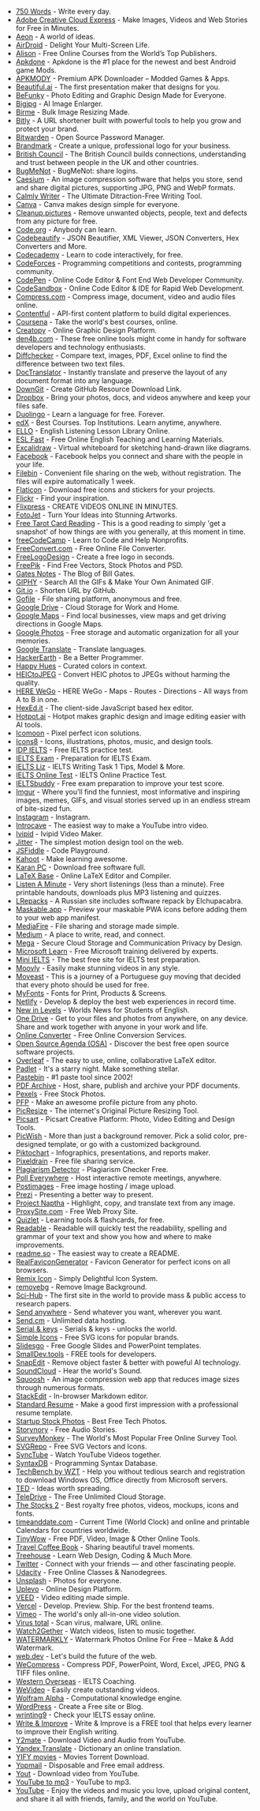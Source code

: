 - [750 Words](https://750words.com) - Write every day.
- [Adobe Creative Cloud Express](https://www.adobe.com/express/) - Make Images, Videos and Web Stories for Free in Minutes.
- [Aeon](https://aeon.co) - A world of ideas.
- [AirDroid](https://www.airdroid.com/) - Delight Your Multi-Screen Life.
- [Alison](https://alison.com) - Free Online Courses from the World’s Top Publishers.
- [Apkdone](https://apkdone.com) - Apkdone is the #1 place for the newest and best Android game Mods.
- [APKMODY](https://apkmody.io) - Premium APK Downloader – Modded Games & Apps.
- [Beautiful.ai](https://www.beautiful.ai/) - The first presentation maker that designs for you.
- [BeFunky](https://www.befunky.com/) - Photo Editing and Graphic Design Made for Everyone.
- [Bigjpg](https://bigjpg.com/) - AI Image Enlarger.
- [Birme](https://www.birme.net/) - Bulk Image Resizing Made.
- [Bitly](https://bitly.com/) - A URL shortener built with powerful tools to help you grow and protect your brand.
- [Bitwarden](https://bitwarden.com) - Open Source Password Manager.
- [Brandmark](https://brandmark.io/) - Create a unique, professional logo for your business.
- [British Council](https://www.britishcouncil.org) - The British Council builds connections, understanding and trust between people in the UK and other countries.
- [BugMeNot](http://bugmenot.com) - BugMeNot: share logins.
- [Caesium](https://caesium.app/) - An image compression software that helps you store, send and share digital pictures, supporting JPG, PNG and WebP formats.
- [Calmly Writer](https://www.calmlywriter.com) - The Ultimate Ditraction-Free Writing Tool.
- [Canva](https://www.canva.com) - Canva makes design simple for everyone.
- [Cleanup.pictures](https://cleanup.pictures/) - Remove unwanted objects, people, text and defects from any picture for free.
- [Code.org](https://code.org) - Anybody can learn.
- [Codebeautify](https://codebeautify.org) - JSON Beautifier, XML Viewer, JSON Converters, Hex Converters and More.
- [Codecademy](https://www.codecademy.com) - Learn to code interactively, for free.
- [CodeForces](http://codeforces.com) - Programming competitions and contests, programming community.
- [CodePen](https://codepen.io) - Online Code Editor & Font End Web Developer Community.
- [CodeSandbox](https://codesandbox.io) - Online Code Editor & IDE for Rapid Web Development.
- [Compress.com](https://www.compresss.com) - Compress image, document, video and audio files online.
- [Contentful](https://www.contentful.com) - API-first content platform to build digital experiences.
- [Coursena](https://www.coursera.org) - Take the world's best courses, online.
- [Creatopy](https://www.creatopy.com) - Online Graphic Design Platform.
- [den4b.com](http://www.den4b.com/tools) - These free online tools might come in handy for software developers and technology enthusiasts.
- [Diffchecker](https://www.diffchecker.com/) - Compare text, images, PDF, Excel online to find the difference between two text files.
- [DocTranslator](https://www.onlinedoctranslator.com/en/) - Instantly translate and preserve the layout of any document format into any language.
- [DownGit](https://downgit.github.io/#/home) - Create GitHub Resource Download Link.
- [Dropbox](https://www.dropbox.com) - Bring your photos, docs, and videos anywhere and keep your files safe.
- [Duolingo](https://www.duolingo.com) - Learn a language for free. Forever.
- [edX](https://www.edx.org) - Best Courses. Top Institutions. Learn anytime, anywhere.
- [ELLO](https://elllo.org) - English Listening Lesson Library Online.
- [ESL Fast](https://www.eslfast.com) - Free Online English Teaching and Learning Materials.
- [Excalidraw](https://excalidraw.com/) - Virtual whiteboard for sketching hand-drawn like diagrams.
- [Facebook](https://www.facebook.com) - Facebook helps you connect and share with the people in your life.
- [Filebin](https://filebin.net) - Convenient file sharing on the web, without registration. The files will expire automatically 1 week.
- [Flaticon](https://www.flaticon.com) - Download free icons and stickers for your projects.
- [Flickr](https://www.flickr.com) - Find your inspiration.
- [Flixpress](https://flixpress.com) - CREATE VIDEOS ONLINE IN MINUTES.
- [FotoJet](https://www.fotojet.com) - Turn Your Ideas into Stunning Artworks.
- [Free Tarot Card Reading](https://www.free-tarot-reading.net/free) - This is a good reading to simply 'get a snapshot' of how things are with you generally, at this moment in time.
- [freeCodeCamp](https://www.freecodecamp.org/) - Learn to Code and Help Nonprofits.
- [FreeConvert.com](https://www.freeconvert.com) - Free Online File Converter.
- [FreeLogoDesign](https://www.freelogodesign.org) - Create a free logo in seconds.
- [FreePik](https://www.freepik.com) - Find Free Vectors, Stock Photos and PSD.
- [Gates Notes](https://www.gatesnotes.com) - The Blog of Bill Gates.
- [GIPHY](https://giphy.com) - Search All the GIFs & Make Your Own Animated GIF.
- [Git.io](https://git.io) - Shorten URL by GitHub.
- [Gofile](https://gofile.io) - File sharing platform, anonymous and free.
- [Google Drive](https://www.google.com/drive/) - Cloud Storage for Work and Home.
- [Google Maps](https://www.google.com/maps/@?dg=dbrw&newdg=1) - Find local businesses, view maps and get driving directions in Google Maps.
- [Google Photos](https://www.google.com/photos/about/) - Free storage and automatic organization for all your memories.
- [Google Translate](https://translate.google.com) - Translate languages.
- [HackerEarth](https://www.hackerearth.com) - Be a Better Programmer.
- [Happy Hues](https://www.happyhues.co) - Curated colors in context.
- [HEICtoJPEG](https://heictojpg.com) - Convert HEIC photos to JPEGs without harming the quality.
- [HERE WeGo](https://wego.here.com) - HERE WeGo - Maps - Routes - Directions - All ways from A to B in one.
- [HexEd.it](https://hexed.it) - The client-side JavaScript based hex editor.
- [Hotpot.ai](https://hotpot.ai/) - Hotpot makes graphic design and image editing easier with AI tools.
- [Icomoon](https://icomoon.io) - Pixel perfect icon solutions.
- [Icons8](https://icons8.com) - Icons, illustrations, photos, music, and design tools.
- [IDP IELTS](https://ielts.idp.com/uae/prepare/ielts-test-preparation-material/free) - Free IELTS practice test.
- [IELTS Exam](https://www.english-exam.org/IELTS/) - Preparation for IELTS Exam.
- [IELTS Liz](https://ieltsliz.com) - IELTS Writing Task 1 Tips, Model & More.
- [IELTS Online Test](https://ieltsonlinetests.com) - IELTS Online Practice Test.
- [IELTSbuddy](https://www.ieltsbuddy.com) - Free exam preparation to improve your test score.
- [Imgur](https://imgur.com/) - Where you’ll find the funniest, most informative and inspiring images, memes, GIFs, and visual stories served up in an endless stream of bite-sized fun.
- [Instagram](https://www.instagram.com) - Instagram.
- [Introcave](https://intromaker.com/) - The easiest way to make a YouTube intro video.
- [Ivipid](https://ivipid.com) - Ivipid Video Maker.
- [Jitter](https://jitter.video/) - The simplest motion design tool on the web.
- [JSFiddle](https://jsfiddle.net) - Code Playground.
- [Kahoot](https://kahoot.com) - Make learning awesome.
- [Karan PC](https://karanpc.com) - Download free software full.
- [LaTeX Base](https://latexbase.com) - Online LaTeX Editor and Compiler.
- [Listen A Minute](https://listenaminute.com) - Very short listenings (less than a minute). Free printable handouts, downloads plus MP3 listening and quizzes.
- [LRepacks](https://lrepacks.net) - A Russian site includes software repack by Elchupacabra.
- [Maskable.app](https://maskable.app) - Preview your maskable PWA icons before adding them to your web app manifest.
- [MediaFire](https://www.mediafire.com) - File sharing and storage made simple.
- [Medium](https://medium.com) - A place to write, read, and connect.
- [Mega](https://mega.io) - Secure Cloud Storage and Communication Privacy by Design.
- [Microsoft Learn](https://docs.microsoft.com/en-us/learn/) - Free Microsoft training delivered by experts.
- [Mini IELTS](https://mini-ielts.com/) - The best free site for IELTS test preparation.
- [Moovly](https://www.moovly.com) - Easily make stunning videos in any style.
- [Moveast](https://moveast.me) - This is a journey of a Portuguese guy moving that decided that every photo should be used for free.
- [MyFonts](https://www.myfonts.com/) - Fonts for Print, Products & Screens.
- [Netlify](https://www.netlify.com/) - Develop & deploy the best web experiences in record time.
- [New in Levels](https://www.newsinlevels.com) - Worlds News for Students of English.
- [One Drive](https://onedrive.live.com) - Get to your files and photos from anywhere, on any device. Share and work together with anyone in your work and life.
- [Online Converter](https://www.onlineconverter.com) - Free Online Conversion Services.
- [Open Source Agenda (OSA)](https://www.opensourceagenda.com/) - Discover the best free open source software projects.
- [Overleaf](https://www.overleaf.com) - The easy to use, online, collaborative LaTeX editor.
- [Padlet](https://padlet.com/) - It's a starry night. Make something stellar.
- [Pastebin](https://pastebin.com/) - #1 paste tool since 2002!
- [PDF Archive](https://www.pdf-archive.com) - Host, share, publish and archive your PDF documents.
- [Pexels](https://www.pexels.com) - Free Stock Photos.
- [PFP](https://pfpmaker.com/) - Make an awesome profile picture from any photo.
- [PicResize](https://picresize.com/) - The internet's Original Picture Resizing Tool.
- [Picsart](https://picsart.com/) - Picsart Creative Platform: Photo, Video Editing and Design Tools.
- [PicWish](https://picwish.com/) - More than just a background remover. Pick a solid color, pre-designed template, or go with a customized background.
- [Piktochart](https://piktochart.com) - Infographics, presentations, and reports maker.
- [Pixeldrain](https://pixeldrain.com) - Free file sharing service.
- [Plagiarism Detector](https://plagiarismdetector.net/) - Plagiarism Checker Free.
- [Poll Everywhere](https://www.polleverywhere.com) - Host interactive remote meetings, anywhere.
- [Postimages](https://postimages.org) - Free image hosting / image upload.
- [Prezi](https://prezi.com) - Presenting a better way to present.
- [Project Naptha](https://projectnaptha.com) - Highlight, copy, and translate text from any image.
- [ProxySite.com](https://www.proxysite.com) - Free Web Proxy Site.
- [Quizlet](https://quizlet.com) - Learning tools & flashcards, for free.
- [Readable](https://readable.com) - Readable will quickly test the readability, spelling and grammar of your text and show you how and where to make improvements.
- [readme.so](https://readme.so) - The easiest way to create a README.
- [RealFaviconGenerator](https://realfavicongenerator.net/) - Favicon Generator for perfect icons on all browsers.
- [Remix Icon](https://remixicon.com) - Simply Delightful Icon System.
- [removebg](https://www.remove.bg) - Remove Image Background.
- [Sci-Hub](https://sci-hub.hkvisa.net/) - The first site in the world to provide mass & public access to research papers.
- [Send anywhere](https://send-anywhere.com) - Send whatever you want, wherever you want.
- [Send.cm](https://send.cm) - Unlimited data hosting.
- [Serial & keys](https://www.serials.ws) - Serials & keys - unlocks the world.
- [Simple Icons](https://simpleicons.org) - Free SVG icons for popular brands.
- [Slidesgo](https://slidesgo.com/) - Free Google Slides and PowerPoint templates.
- [SmallDev.tools](https://smalldev.tools/) - FREE tools for developers.
- [SnapEdit](https://snapedit.app/) - Remove object faster & better with poweful AI technology.
- [SoundCloud](https://soundcloud.com) - Hear the world's Sound.
- [Squoosh](https://squoosh.app/) - An image compression web app that reduces image sizes through numerous formats.
- [StackEdit](https://stackedit.io) - In-browser Markdown editor.
- [Standard Resume](https://standardresume.co) - Make a good first impression with a professional resume template.
- [Startup Stock Photos](https://startupstockphotos.com) - Best Free Tech Photos.
- [Storynory](https://www.storynory.com) - Free Audio Stories.
- [SurveyMonkey](https://www.surveymonkey.com) - The World's Most Popular Free Online Survey Tool.
- [SVGRepo](https://www.svgrepo.com/) - Free SVG Vectors and Icons.
- [SyncTube](https://sync-tube.de/) - Watch YouTube Videos together.
- [SyntaxDB](https://syntaxdb.com) - Programming Syntax Database.
- [TechBench by WZT](https://tb.rg-adguard.net/public.php) - Help you without tedious search and registration to download Windows OS, Office directly from Microsoft servers.
- [TED](https://www.ted.com/) - Ideas worth spreading.
- [TeleDrive](https://teledriveapp.com/) - The Free Unlimited Cloud Storage.
- [The Stocks 2](http://thestocks.im) - Best royalty free photos, videos, mockups, icons and fonts.
- [timeanddate.com](https://www.timeanddate.com) - Current Time (World Clock) and online and printable Calendars for countries worldwide.
- [TinyWow](https://tinywow.com/) - Free PDF, Video, Image & Other Online Tools.
- [Travel Coffee Book](https://travelcoffeebook.com) - Sharing beautiful travel moments.
- [Treehouse](https://teamtreehouse.com) - Learn Web Design, Coding & Much More.
- [Twitter](https://twitter.com) - Connect with your friends — and other fascinating people.
- [Udacity](https://www.udacity.com) - Free Online Classes & Nanodegrees.
- [Unsplash](https://unsplash.com) - Photos for everyone.
- [Uplevo](https://www.uplevo.com/get-started) - Online Design Platform.
- [VEED](https://www.veed.io) - Video editing made simple.
- [Vercel](https://vercel.com/) - Develop. Preview. Ship. For the best frontend teams.
- [Vimeo](https://vimeo.com/) - The world's only all-in-one video solution.
- [Virus total](https://www.virustotal.com/gui/) - Scan virus, malware, URL online.
- [Watch2Gether](https://w2g.tv/) - Watch videos, listen to music together.
- [WATERMARKLY](https://watermarkly.com/) - Watermark Photos Online For Free – Make & Add Watermark.
- [web.dev](https://web.dev) - Let's build the future of the web.
- [WeCompress](https://www.wecompress.com/en) - Compress PDF, PowerPoint, Word, Excel, JPEG, PNG & TIFF files online.
- [Western Overseas](https://western-overseas.com) - IELTS Coaching.
- [WeVideo](https://www.wevideo.com) - Easily create outstanding videos.
- [Wolfram Alpha](https://www.wolframalpha.com) - Computational knowledge engine.
- [WordPress](https://wordpress.com) - Create a Free site or Blog.
- [wrinting9](https://writing9.com) - Check your IELTS essay online.
- [Write & Improve](https://writeandimprove.com/) - Write & Improve is a FREE tool that helps every learner to improve their English writing.
- [Y2mate](https://www.y2mate.com/) - Download Video and Audio from YouTube.
- [Yandex.Translate](https://translate.yandex.com/) - Dictionary an online translation.
- [YIFY movies](https://yts.mx) - Movies Torrent Download.
- [Yopmail](https://yopmail.com/en/) - Disposable and Free email address.
- [Yout](https://yout.com) - Download video from YouTube.
- [YouTube to mp3](https://ytmp3.cc) - YouTube to mp3.
- [YouTube](https://www.youtube.com) - Enjoy the videos and music you love, upload original content, and share it all with friends, family, and the world on YouTube.